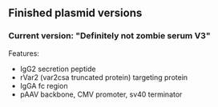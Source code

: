 ## Finished plasmid versions

### Current version: "Definitely not zombie serum V3"
Features:
- IgG2 secretion peptide
- rVar2 (var2csa truncated protein) targeting protein
- IgGA fc region
- pAAV backbone, CMV promoter, sv40 terminator
